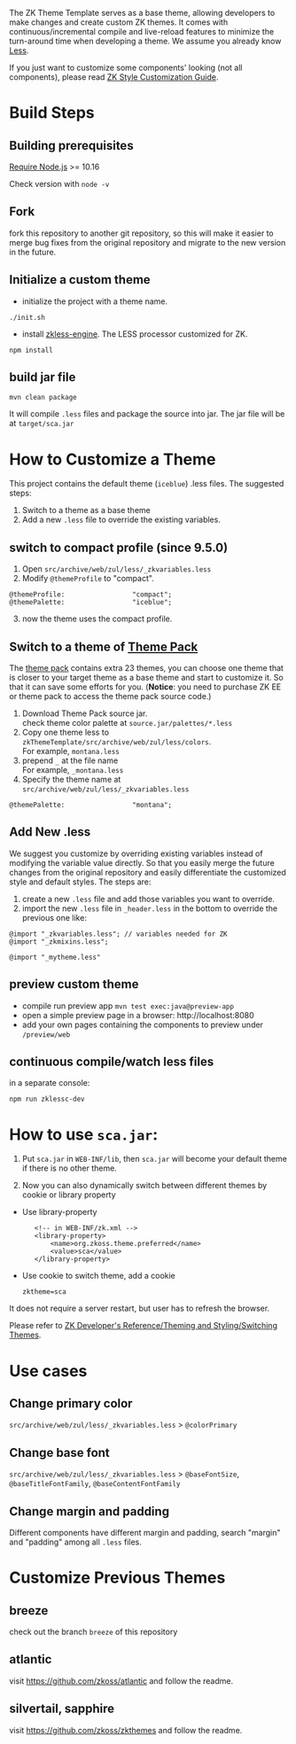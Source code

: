 The ZK Theme Template serves as a base theme, allowing developers to make changes and create custom ZK themes. It comes with continuous/incremental compile and live-reload features to minimize the turn-around time when developing a theme. We assume you already know [Less](http://lesscss.org/).

If you just want to customize some components' looking (not all components), please read [ZK Style Customization Guide](https://www.zkoss.org/wiki/ZK_Style_Customization_Guide).

# Build Steps
## Building prerequisites
[Require Node.js](https://nodejs.org/en/download/) \>= 10.16

Check version with `node -v`

## Fork
fork this repository to another git repository, so this will make it easier to merge bug fixes from the original repository and migrate to the new version in the future.

## Initialize a custom theme
* initialize the project with a theme name. 

`./init.sh`

* install [zkless-engine](https://github.com/zkoss/zkless-engine).
The LESS processor customized for ZK.

`npm install`
  

## build jar file
`mvn clean package`

It will compile `.less` files and package the source into jar. The jar file will be at `target/sca.jar`

# How to Customize a Theme
This project contains the default theme (`iceblue`) .less files. 
The suggested steps:
1. Switch to a theme as a base theme
2. Add a new `.less` file to override the existing variables.

## switch to compact profile (since 9.5.0)
1. Open `src/archive/web/zul/less/_zkvariables.less`
2. Modify `@themeProfile` to "compact".

``` less
@themeProfile:                 "compact";
@themePalette:                 "iceblue";
```

3. now the theme uses the compact profile.

## Switch to a theme of [Theme Pack](https://www.zkoss.org/zkthemepackdemo/)
The [theme pack](https://www.zkoss.org/zkthemepackdemo/) contains extra 23 themes, you can choose one theme that is closer to your target theme as a base theme and start to customize it. So that it can save some efforts for you.
(**Notice**: you need to purchase ZK EE or theme pack to access the theme pack source code.)

1. Download Theme Pack source jar. <br/>
check theme color palette at `source.jar/palettes/*.less`
2. Copy one theme less to `zkThemeTemplate/src/archive/web/zul/less/colors`. <br/>
For example, `montana.less`
3. prepend `_` at the file name <br/>
For example, `_montana.less`
4. Specify the theme name at `src/archive/web/zul/less/_zkvariables.less`
```less
@themePalette:                 "montana";
```

## Add New .less
We suggest you customize by overriding existing variables instead of modifying the variable value directly. So that you easily merge the future changes from the original repository and easily differentiate the customized style and default styles. The steps are:
1. create a new `.less` file and add those variables you want to override.
2. import the new `.less` file in `_header.less` in the bottom to override the previous one like:
```less
@import "_zkvariables.less"; // variables needed for ZK
@import "_zkmixins.less";

@import "_mytheme.less"
```


## preview custom theme
* compile run preview app
`mvn test exec:java@preview-app`
* open a simple preview page in a browser: http://localhost:8080
* add your own pages containing the components to preview under `/preview/web`


## continuous compile/watch less files
in a separate console:

`npm run zklessc-dev`


# How to use `sca.jar`:

1. Put `sca.jar` in `WEB-INF/lib`, then `sca.jar`
    will become your default theme if there is no other theme.

2. Now you can also dynamically switch between different themes by
    cookie or library property
  -  Use library-property
     ```
        <!-- in WEB-INF/zk.xml -->
        <library-property> 
            <name>org.zkoss.theme.preferred</name>
            <value>sca</value>
        </library-property> 
     ```


  - Use cookie to switch theme, add a cookie
    ```
    zktheme=sca
    ```
It does not require a server restart, but user has to refresh the browser.

Please refer to [ZK Developer's Reference/Theming and Styling/Switching Themes](https://www.zkoss.org/wiki/ZK_Developer%27s_Reference/Theming_and_Styling/Switching_Themes).

# Use cases
## Change primary color
`src/archive/web/zul/less/_zkvariables.less` > `@colorPrimary`

## Change base font
`src/archive/web/zul/less/_zkvariables.less` > `@baseFontSize`, `@baseTitleFontFamily`, `@baseContentFontFamily`

## Change margin and padding
Different components have different margin and padding, search "margin" and "padding" among all `.less` files.


# Customize Previous Themes

## breeze
check out the branch `breeze` of this repository

## atlantic 
visit https://github.com/zkoss/atlantic and follow the readme.

## silvertail, sapphire
visit https://github.com/zkoss/zkthemes and follow the readme.